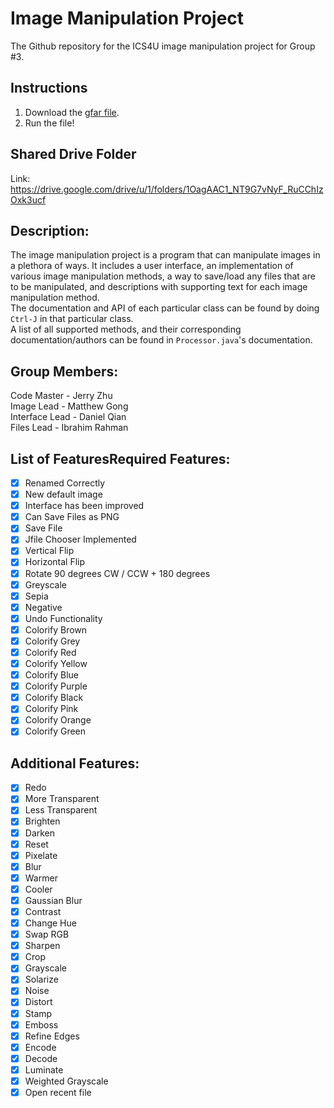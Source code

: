 # Image Manipulation Project
The Github repository for the ICS4U image manipulation project for Group #3. 

## Instructions
1. Download the [gfar file](Group%233Image.gfar). 
2. Run the file! 

## Shared Drive Folder
Link: https://drive.google.com/drive/u/1/folders/1OagAAC1_NT9G7vNyF_RuCChIzOxk3ucf

## Description: 
The image manipulation project is a program that can manipulate images in a plethora of ways. It includes a user interface, an implementation of various image manipulation methods, a way to save/load any files that are to be manipulated, and descriptions with supporting text for each image manipulation method. <br>
The documentation and API of each particular class can be found by doing `Ctrl-J` in that particular class. <br>
A list of all supported methods, and their corresponding documentation/authors can be found in `Processor.java`'s documentation. 

## Group Members: 
Code Master - Jerry Zhu <br>
Image Lead - Matthew Gong <br>
Interface Lead - Daniel Qian <br>
Files Lead - Ibrahim Rahman <br>

## List of FeaturesRequired Features:
- [x] Renamed Correctly
- [x] New default image
- [x] Interface has been improved
- [x] Can Save Files as PNG
- [x] Save File 
- [x] Jfile Chooser Implemented
- [x] Vertical Flip
- [x] Horizontal Flip
- [x] Rotate 90 degrees CW / CCW + 180 degrees
- [x] Greyscale
- [x] Sepia
- [x] Negative
- [x] Undo Functionality
- [x] Colorify Brown
- [x] Colorify Grey
- [x] Colorify Red
- [x] Colorify Yellow
- [x] Colorify Blue
- [x] Colorify Purple
- [x] Colorify Black
- [x] Colorify Pink
- [x] Colorify Orange
- [x] Colorify Green

## Additional Features:
- [x] Redo
- [x] More Transparent
- [x] Less Transparent
- [x] Brighten
- [x] Darken
- [x] Reset
- [x] Pixelate
- [x] Blur
- [x] Warmer
- [x] Cooler
- [x] Gaussian Blur
- [x] Contrast
- [x] Change Hue
- [x] Swap RGB
- [x] Sharpen
- [x] Crop
- [x] Grayscale
- [x] Solarize
- [x] Noise
- [x] Distort
- [x] Stamp
- [x] Emboss
- [x] Refine Edges
- [x] Encode
- [x] Decode
- [x] Luminate
- [x] Weighted Grayscale
- [x] Open recent file
